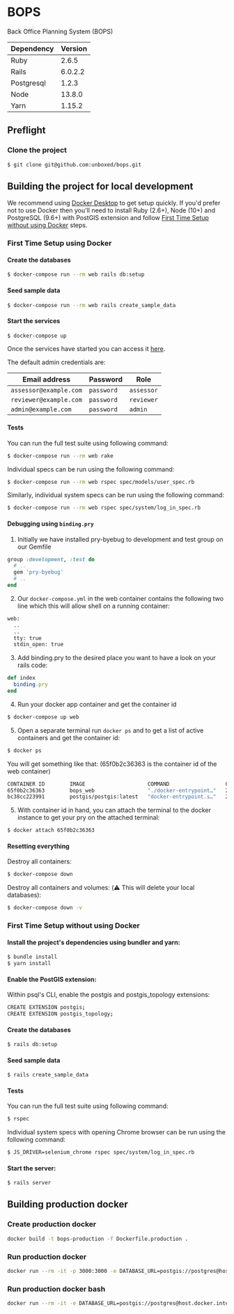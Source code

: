 # BOPS

Back Office Planning System (BOPS)

| Dependency | Version |
| ---------- | ------- |
| Ruby       | 2.6.5   |
| Rails      | 6.0.2.2 |
| Postgresql | 1.2.3   |
| Node       | 13.8.0  |
| Yarn       | 1.15.2  |

## Preflight

### Clone the project

```sh
$ git clone git@github.com:unboxed/bops.git
```

## Building the project for local development

We recommend using [Docker Desktop][1] to get setup quickly. If you'd prefer not to use Docker then you'll need to install Ruby (2.6+), Node (10+) and PostgreSQL (9.6+) with PostGIS extension and follow [First Time Setup without using Docker](#first-time-setup-without-using-docker) steps.

### First Time Setup using Docker

#### Create the databases

```sh
$ docker-compose run --rm web rails db:setup
```

#### Seed sample data

```sh
$ docker-compose run --rm web rails create_sample_data
```

#### Start the services

```sh
$ docker-compose up
```

Once the services have started you can access it [here][2].

The default admin credentials are:

| Email address          | Password   | Role       |
| ---------------------- | ---------- | ---------- |
| `assessor@example.com` | `password` | `assessor` |
| `reviewer@example.com` | `password` | `reviewer` |
| `admin@example.com`    | `password` | `admin`    |

#### Tests

You can run the full test suite using following command:

```sh
$ docker-compose run --rm web rake
```

Individual specs can be run using the following command:

```sh
$ docker-compose run --rm web rspec spec/models/user_spec.rb
```

Similarly, individual system specs can be run using the following command:

```sh
$ docker-compose run --rm web rspec spec/system/log_in_spec.rb
```

#### Debugging using `binding.pry`

1. Initially we have installed pry-byebug to development and test group on our Gemfile

```ruby
group :development, :test do
  # ..
  gem 'pry-byebug'
  # ..
end
```

2. Our `docker-compose.yml` in the web container contains the following two line which this will allow shell on a running container:

```bash
web:
  ..
  ..
  tty: true
  stdin_open: true
```

3. Add binding.pry to the desired place you want to have a look on your rails code:

```ruby
def index
  binding.pry
end
```

4. Run your docker app container and get the container id

```sh
$ docker-compose up web
```

5. Open a separate terminal run `docker ps` and to get a list of active containers and get the container id:

```sh
$ docker ps
```

You will get something like that: (65f0b2c36363 is the container id of the web container)

```sh
CONTAINER ID        IMAGE                    COMMAND                  CREATED             STATUS              PORTS                    NAMES
65f0b2c36363        bops_web                 "./docker-entrypoint…"   23 minutes ago      Up 41 seconds       0.0.0.0:3000->3000/tcp   bops_web_1
bc38cc223991        postgis/postgis:latest   "docker-entrypoint.s…"   27 minutes ago      Up 5 minutes        5432/tcp                 bops_postgres_1
```

5. With container id in hand, you can attach the terminal to the docker instance to get your pry on the attached terminal:

```sh
$ docker attach 65f0b2c36363
```

#### Resetting everything

Destroy all containers:

```sh
$ docker-compose down
```

Destroy all containers and volumes: (:warning: This will delete your local databases):

```sh
$ docker-compose down -v
```

### First Time Setup without using Docker

#### Install the project's dependencies using bundler and yarn:

```sh
$ bundle install
$ yarn install
```

#### Enable the PostGIS extension:

Within psql's CLI, enable the postgis and postgis_topology extensions:

```sh
CREATE EXTENSION postgis;
CREATE EXTENSION postgis_topology;
```

#### Create the databases

```sh
$ rails db:setup
```

#### Seed sample data

```sh
$ rails create_sample_data
```

#### Tests

You can run the full test suite using following command:

```sh
$ rspec
```

Individual system specs with opening Chrome browser can be run using the following command:

```sh
$ JS_DRIVER=selenium_chrome rspec spec/system/log_in_spec.rb
```

#### Start the server:

```sh
$ rails server
```

## Building production docker

### Create production docker

```sh
docker build -t bops-production -f Dockerfile.production .
```

### Run production docker

```sh
docker run --rm -it -p 3000:3000 -e DATABASE_URL=postgis://postgres@host.docker.internal:5432/bops_development -e RAILS_SERVE_STATIC_FILES=true -e RAILS_ENV=production -e RAILS_LOG_TO_STDOUT=true bops-production:latest bundle exec rails s
```

### Run production docker bash

```sh
docker run --rm -it -e DATABASE_URL=postgis://postgres@host.docker.internal:5432/bops_development -e RAILS_SERVE_STATIC_FILES=true -e RAILS_ENV=production -e RAILS_LOG_TO_STDOUT=true bops-production:latest /bin/bash
```

[1]: https://www.docker.com/products/docker-desktop
[2]: http://localhost:3000/
